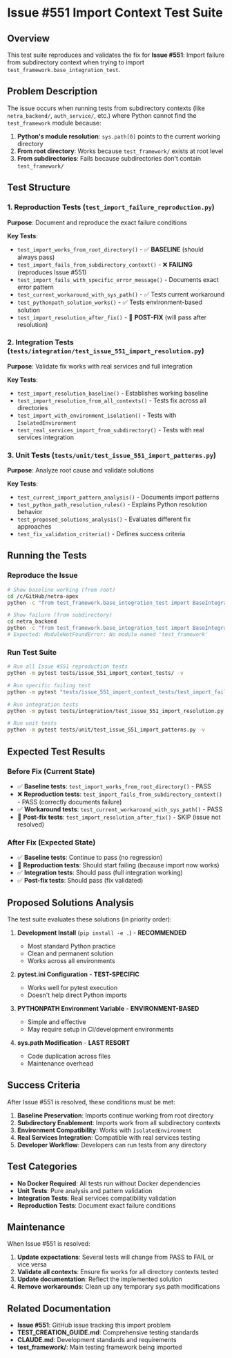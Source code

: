 # Issue #551 Import Context Test Suite

## Overview

This test suite reproduces and validates the fix for **Issue #551**: Import failure from subdirectory context when trying to import `test_framework.base_integration_test`.

## Problem Description

The issue occurs when running tests from subdirectory contexts (like `netra_backend/`, `auth_service/`, etc.) where Python cannot find the `test_framework` module because:

1. **Python's module resolution**: `sys.path[0]` points to the current working directory
2. **From root directory**: Works because `test_framework/` exists at root level
3. **From subdirectories**: Fails because subdirectories don't contain `test_framework/`

## Test Structure

### 1. Reproduction Tests (`test_import_failure_reproduction.py`)

**Purpose**: Document and reproduce the exact failure conditions

**Key Tests**:
- `test_import_works_from_root_directory()` - ✅ **BASELINE** (should always pass)
- `test_import_fails_from_subdirectory_context()` - ❌ **FAILING** (reproduces Issue #551)
- `test_import_fails_with_specific_error_message()` - Documents exact error pattern
- `test_current_workaround_with_sys_path()` - ✅ Tests current workaround
- `test_pythonpath_solution_works()` - ✅ Tests environment-based solution
- `test_import_resolution_after_fix()` - 🔄 **POST-FIX** (will pass after resolution)

### 2. Integration Tests (`tests/integration/test_issue_551_import_resolution.py`)

**Purpose**: Validate fix works with real services and full integration

**Key Tests**:
- `test_import_resolution_baseline()` - Establishes working baseline
- `test_import_resolution_from_all_contexts()` - Tests fix across all directories
- `test_import_with_environment_isolation()` - Tests with `IsolatedEnvironment`
- `test_real_services_import_from_subdirectory()` - Tests with real services integration

### 3. Unit Tests (`tests/unit/test_issue_551_import_patterns.py`)

**Purpose**: Analyze root cause and validate solutions

**Key Tests**:
- `test_current_import_pattern_analysis()` - Documents import patterns
- `test_python_path_resolution_rules()` - Explains Python resolution behavior  
- `test_proposed_solutions_analysis()` - Evaluates different fix approaches
- `test_fix_validation_criteria()` - Defines success criteria

## Running the Tests

### Reproduce the Issue
```bash
# Show baseline working (from root)
cd /c/GitHub/netra-apex
python -c "from test_framework.base_integration_test import BaseIntegrationTest; print('SUCCESS')"

# Show failure (from subdirectory)
cd netra_backend
python -c "from test_framework.base_integration_test import BaseIntegrationTest; print('SUCCESS')"
# Expected: ModuleNotFoundError: No module named 'test_framework'
```

### Run Test Suite
```bash
# Run all Issue #551 reproduction tests
python -m pytest tests/issue_551_import_context_tests/ -v

# Run specific failing test
python -m pytest "tests/issue_551_import_context_tests/test_import_failure_reproduction.py::TestImportFailureReproduction::test_import_fails_from_subdirectory_context[netra_backend]" -v

# Run integration tests
python -m pytest tests/integration/test_issue_551_import_resolution.py -v

# Run unit tests
python -m pytest tests/unit/test_issue_551_import_patterns.py -v
```

## Expected Test Results

### Before Fix (Current State)
- ✅ **Baseline tests**: `test_import_works_from_root_directory()` - PASS
- ❌ **Reproduction tests**: `test_import_fails_from_subdirectory_context()` - PASS (correctly documents failure)
- ✅ **Workaround tests**: `test_current_workaround_with_sys_path()` - PASS
- 🔄 **Post-fix tests**: `test_import_resolution_after_fix()` - SKIP (issue not resolved)

### After Fix (Expected State)
- ✅ **Baseline tests**: Continue to pass (no regression)
- 🔄 **Reproduction tests**: Should start failing (because import now works)
- ✅ **Integration tests**: Should pass (full integration working)
- ✅ **Post-fix tests**: Should pass (fix validated)

## Proposed Solutions Analysis

The test suite evaluates these solutions (in priority order):

1. **Development Install** (`pip install -e .`) - **RECOMMENDED**
   - Most standard Python practice
   - Clean and permanent solution
   - Works across all environments

2. **pytest.ini Configuration** - **TEST-SPECIFIC**
   - Works well for pytest execution
   - Doesn't help direct Python imports

3. **PYTHONPATH Environment Variable** - **ENVIRONMENT-BASED**
   - Simple and effective
   - May require setup in CI/development environments

4. **sys.path Modification** - **LAST RESORT**
   - Code duplication across files
   - Maintenance overhead

## Success Criteria

After Issue #551 is resolved, these conditions must be met:

1. **Baseline Preservation**: Imports continue working from root directory
2. **Subdirectory Enablement**: Imports work from all subdirectory contexts
3. **Environment Compatibility**: Works with `IsolatedEnvironment`
4. **Real Services Integration**: Compatible with real services testing
5. **Developer Workflow**: Developers can run tests from any directory

## Test Categories

- **No Docker Required**: All tests run without Docker dependencies
- **Unit Tests**: Pure analysis and pattern validation
- **Integration Tests**: Real services compatibility validation  
- **Reproduction Tests**: Document exact failure conditions

## Maintenance

When Issue #551 is resolved:

1. **Update expectations**: Several tests will change from PASS to FAIL or vice versa
2. **Validate all contexts**: Ensure fix works for all directory contexts tested
3. **Update documentation**: Reflect the implemented solution
4. **Remove workarounds**: Clean up any temporary sys.path modifications

## Related Documentation

- **Issue #551**: GitHub issue tracking this import problem
- **TEST_CREATION_GUIDE.md**: Comprehensive testing standards
- **CLAUDE.md**: Development standards and requirements
- **test_framework/**: Main testing framework being imported
